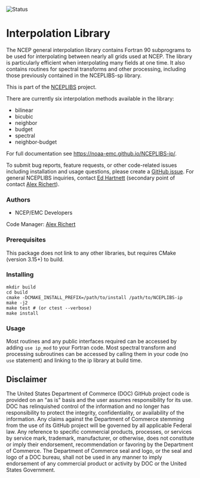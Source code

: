 ![Status](https://github.com/NOAA-EMC/NCEPLIBS-ip/workflows/developer/badge.svg)

# Interpolation Library

The NCEP general interpolation library contains Fortran 90 subprograms to be
used for interpolating between nearly all grids used at NCEP. The library is
particularly efficient when interpolating many fields at one time. It also
contains routines for spectral transforms and other processing, including those
previously contained in the NCEPLIBS-sp library.

This is part of the [NCEPLIBS](https://github.com/NOAA-EMC/NCEPLIBS)
project.

There are currently six interpolation methods available in the library:
- bilinear
- bicubic
- neighbor
- budget
- spectral
- neighbor-budget

For full documentation see https://noaa-emc.github.io/NCEPLIBS-ip/.

To submit bug reports, feature requests, or other code-related issues including installation and usage questions, please create a [GitHub issue](https://github.com/NOAA-EMC/NCEPLIBS-ip/issues). For general NCEPLIBS inquiries, contact [Ed Hartnett](mailto:edward.hartnett@noaa.gov) (secondary point of contact [Alex Richert](mailto:alexander.richert@noaa.gov)).

### Authors

* NCEP/EMC Developers

Code Manager: [Alex Richert](mailto:alexander.richert@noaa.gov)

### Prerequisites

This package does not link to any other libraries, but requires CMake (version
3.15+) to build.

### Installing

```
mkdir build
cd build
cmake -DCMAKE_INSTALL_PREFIX=/path/to/install /path/to/NCEPLIBS-ip
make -j2
make test # (or ctest --verbose)
make install
```

### Usage

Most routines and any public interfaces required can be accessed by adding `use
ip_mod` to your Fortran code. Most spectral transform and processing subroutines
can be accessed by calling them in your code (no `use` statement) and linking
to the ip library at build time.

## Disclaimer

The United States Department of Commerce (DOC) GitHub project code is provided
on an "as is" basis and the user assumes responsibility for its use. DOC has
relinquished control of the information and no longer has responsibility to
protect the integrity, confidentiality, or availability of the information. Any
claims against the Department of Commerce stemming from the use of its GitHub
project will be governed by all applicable Federal law. Any reference to
specific commercial products, processes, or services by service mark, trademark,
manufacturer, or otherwise, does not constitute or imply their endorsement,
recommendation or favoring by the Department of Commerce. The Department of
Commerce seal and logo, or the seal and logo of a DOC bureau, shall not be used
in any manner to imply endorsement of any commercial product or activity by DOC
or the United States Government.
